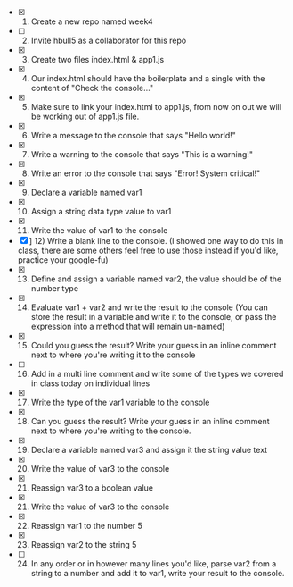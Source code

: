 - [x] 1) Create a new repo named week4
- [ ] 2) Invite hbull5 as a collaborator for this repo
- [x] 3) Create two files index.html & app1.js
- [x] 4) Our index.html should have the boilerplate and a single with the content of "Check the console..."
- [x] 5) Make sure to link your index.html to app1.js, from now on out we will be working out of app1.js file.
- [x] 6) Write a message to the console that says "Hello world!"
- [x] 7) Write a warning to the console that says "This is a warning!"
- [x] 8) Write an error to the console that says "Error! System critical!"
- [x] 9) Declare a variable named var1
- [x] 10) Assign a string data type value to var1
- [x] 11) Write the value of var1 to the console
- [x] ] 12) Write a blank line to the console. (I showed one way to do this in class, there are some others feel free to use those instead if you'd like, practice your google-fu)
- [x] 13) Define and assign a variable named var2, the value should be of the number type
- [x] 14) Evaluate var1 + var2 and write the result to the console (You can store the result in a variable and write it to the console, or pass the expression into a method that will remain un-named)
- [x] 15) Could you guess the result? Write your guess in an inline comment next to where you're writing it to the console
- [ ] 16) Add in a multi line comment and write some of the types we covered in class today on individual lines
- [x] 17) Write the type of the var1 variable to the console
- [x] 18) Can you guess the result? Write your guess in an inline comment next to where you're writing to the console.
- [x] 19) Declare a variable named var3 and assign it the string value text
- [x] 20) Write the value of var3 to the console
- [x] 21)  Reassign var3 to a boolean value
- [x] 21)  Write the value of var3 to the console
- [x] 22)  Reassign var1 to the number 5
- [x] 23)  Reassign var2 to the string 5
- [ ] 24)  In any order or in however many lines you'd like, parse var2 from a string to a number and add it to var1, write your result to the console.